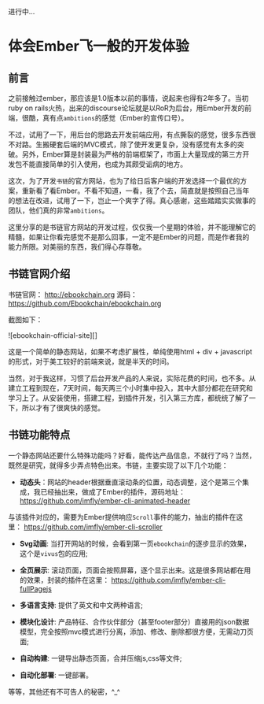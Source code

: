 进行中...

# 体会Ember飞一般的开发体验

## 前言

之前接触过ember，那应该是1.0版本以前的事情，说起来也得有2年多了。当初ruby on rails火热，出来的discourse论坛就是以RoR为后台，用Ember开发的前端，很酷，真有点`ambitions`的感觉（Ember的宣传口号）。

不过，试用了一下，用后台的思路去开发前端应用，有点撕裂的感觉，很多东西很不对路。生搬硬套后端的MVC模式，除了使开发更复杂，没有感觉有太多的突破。另外，Ember算是封装最为严格的前端框架了，市面上大量现成的第三方开发包不能直接简单的引入使用，也成为其颇受诟病的地方。

这次，为了开发`书链`的官方网站，也为了给日后客户端的开发选择一个最优的方案，重新看了看Ember。不看不知道，一看，我了个去，简直就是按照自己当年的想法在改进，试用了一下，岂止一个爽字了得。真心感谢，这些踏踏实实做事的团队，他们真的非常`ambitions`。

这里分享的是书链官方网站的开发过程，仅仅我一个星期的体验，并不能理解它的精髓，如果让你看完感觉不是那么回事，一定不是Ember的问题，而是作者我的能力所限。对美丽的东西，我们得心存尊敬。

## 书链官网介绍

书链官网： http://ebookchain.org  源码： https://github.com/Ebookchain/ebookchain.org

截图如下：

![ebookchain-official-site][]

这是一个简单的静态网站，如果不考虑扩展性，单纯使用html + div + javascript的形式，对于美工较好的前端来说，就是半天的时间。

当然，对于我这样，习惯了后台开发产品的人来说，实际花费的时间，也不多。从建立工程到现在，7天时间，每天两三个小时集中投入，其中大部分都花在研究和学习上了。从安装使用，搭建工程，到插件开发，引入第三方库，都统统了解了一下，所以才有了很爽快的感觉。

## 书链功能特点

一个静态网站还要什么特殊功能吗？好看，能传达产品信息，不就行了吗？当然，既然是研究，就得多少弄点特色出来。书链，主要实现了以下几个功能：

* **动态头**：网站的header根据垂直滚动条的位置，动态调整，这个是第三个集成，我已经抽出来，做成了Ember的插件，源码地址：https://github.com/imfly/ember-cli-animated-header

与该插件对应的，需要为Ember提供响应`Scroll`事件的能力，抽出的插件在这里： https://github.com/imfly/ember-cli-scroller

* **Svg动画**: 当打开网站的时候，会看到第一页`ebookchain`的逐步显示的效果，这个是`vivus`包的应用;

* **全页展示**: 滚动页面，页面会按照屏幕，逐个显示出来。这是很多网站都在用的效果，封装的插件在这里： https://github.com/imfly/ember-cli-fullPagejs

* **多语言支持**: 提供了英文和中文两种语言;
* **模块化设计**: 产品特征、合作伙伴部分（甚至footer部分）直接用的json数据模型，完全按照mvc模式进行分离，添加、修改、删除都很方便，无需动刀页面;
* **自动构建**: 一键导出静态页面，合并压缩js,css等文件;
* **自动化部署**: 一键部署。

等等，其他还有不可告人的秘密，^_^